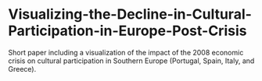 # Visualizing-the-Decline-in-Cultural-Participation-in-Europe-Post-Crisis

Short paper including a visualization of the impact of the 2008 economic crisis on cultural participation in Southern Europe (Portugal, Spain, Italy, and Greece).
